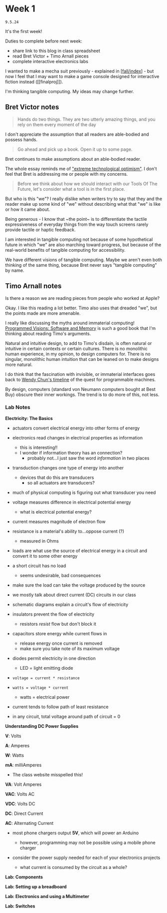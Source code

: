 # Week 1
`9.5.24`

It's the first week! 

Duties to complete before next week:
* share link to this blog in class spreadsheet
* read Bret Victor + Timo Arnall pieces
* complete interactive electronics labs

I wanted to make a mecha suit previously - explained in [[fall/index]] - but now I feel that I may want to make a game console designed for interactive fiction instead ([[finalproj]]).

I'm thinking tangible computing. My ideas may change further.

## Bret Victor notes
> Hands do two things. They are two utterly amazing things, and you rely on them every moment of the day


I don't appreciate the assumption that all readers are able-bodied and possess hands. 

> Go ahead and pick up a book. Open it up to some page.

Bret continues to make assumptions about an able-bodied reader.


The whole essay reminds me of ["extreme technological optimism"](https://eprint.iacr.org/2015/1162.pdf). I don't feel that Bret is addressing me or people with my  concerns.

> Before we think about how we should interact with our Tools Of The Future, let's consider what a tool is in the first place.

But who is this "we"? I really dislike when writers try to say that they and the reader make up some kind of "we" without describing what that "we" is like or how it came about.

Being generous - I know that ~the point~ is to differentiate the tactile expressiveness of everyday things from the way touch screens rarely provide tactile or haptic feedback. 

I am interested in tangible computing not because of some hypothetical future in which "we" are also marching toward progress, but because of the real-world benefits of tangible computing for accessibility.

We have different visions of tangible computing. Maybe we aren't even both thinking of the same thing, because Bret never says "tangible computing" by name.

## Timo Arnall notes

Is there a reason we are reading pieces from people who worked at Apple? 

Okay. I like this reading a lot better. Timo also uses that dreaded "we", but the points made are more amenable.

I really like discussing the myths around immaterial computing! [Programmed Visions: Software and Memory](https://direct.mit.edu/books/oa-monograph/3341/Programmed-VisionsSoftware-and-Memory) is such a good book that I'm thinking about reading Timo's arguments.

Natural and intuitive design, to add to Timo's disdain, is often natural or intuitive in certain contexts or certain cultures. There is no monolithic human experience, in my opinion, to design computers for. There is no singular, monolithic human intuition that can be leaned on to make designs more natural.

I do think that the fascination with invisible, or immaterial interfaces goes back to [Wendy Chun's timeline](https://direct.mit.edu/books/oa-monograph/3341/Programmed-VisionsSoftware-and-Memory) of the quest for programmable machines.

By design, computers (standard von Neumann computers bought at Best Buy) obscure their inner workings. The trend is to do more of this, not less.

### Lab Notes

**Electricity: The Basics**
* actuators convert electrical energy into other forms of energy
* electronics read changes in electrical properties as information
  * this is interesting!!
  * I wonder if information theory has an connection?
    * probably not...I just saw the word *information* in two places
* transduction changes one type of energy into another
  * devices that do this are transducers
    * so all actuators are transducers?
  
* much of physical computing is figuring out what transducer you need 
  
* voltage measures difference in electrical potential energy
  * what is electrical potential energy?

* current measures magnitude of electron flow 
* resistance is a material's ability to...oppose current (?)
  * measured in Ohms
* loads are what use the source of electrical energy in a circuit and convert it to some other energy

* a short circuit has no load
  * seems undesirable, bad consequences

* make sure the load can take the voltage produced by the source
* we mostly talk about direct current (DC) circuits in our class

* schematic diagrams explain a circuit's flow of electricity

* insulators prevent the flow of electricity
  * resistors *resist* flow but don't block it
  
* capacitors store energy while current flows in
  * release energy once current is removed
  * make sure you take note of its maximum voltage

* diodes permit electricity in one direction
  * LED = light emitting diode 
  
* `voltage = current * resistance`

* `watts = voltage * current`
  * watts = electrical power

* current tends to follow path of least resistance
* in any circuit, total voltage around path of circuit = 0


**Understanding DC Power Supplies**

**V**: Volts

**A**: Amperes

**W**: Watts

**mA**: milliAmperes
* The class website misspelled this!

**VA**: Volt Amperes

**VAC**: Volts AC

**VDC**: Volts DC

**DC**: Direct Current

**AC**: Alternating Current

* most phone chargers output **5V**, which will power an Arduino
  * however, programming may not be possible using a mobile phone charger

* consider the power supply needed for each of your electronics projects
  * what current is consumed by the circuit as a whole?


**Lab: Components**

**Lab: Setting up a breadboard**

**Lab: Electronics and using a Multimeter**

**Lab: Switches**

[//begin]: # "Autogenerated link references for markdown compatibility"
[fall/index]: ../../index.md "beginning a new semester"
[//end]: # "Autogenerated link references"
